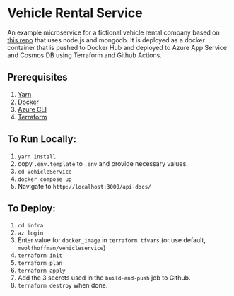# Vehicle Rental Service

An example microservice for a fictional vehicle rental company based on [this repo](https://github.com/Distinctlyminty/MicroserviceFundamentals) that uses node.js and mongodb. It is deployed as a docker container that is pushed to Docker Hub and deployed to Azure App Service and Cosmos DB using Terraform and Github Actions.

## Prerequisites

1. [Yarn](https://yarnpkg.com/)
1. [Docker](https://www.docker.com/)
1. [Azure CLI](https://learn.microsoft.com/en-us/cli/azure/)
1. [Terraform](https://www.terraform.io/)

## To Run Locally:

1. `yarn install`
1. copy `.env.template` to `.env` and provide necessary values.
1. `cd VehicleService`
1. `docker compose up`
1. Navigate to `http://localhost:3000/api-docs/`

## To Deploy:

1. `cd infra`
1. `az login`
1. Enter value for `docker_image` in `terraform.tfvars` (or use default, `mwolfhoffman/vehicleservice`)
1. `terraform init`
1. `terraform plan`
1. `terraform apply`
1. Add the 3 secrets used in the `build-and-push` job to Github.
1. `terraform destroy` when done.
